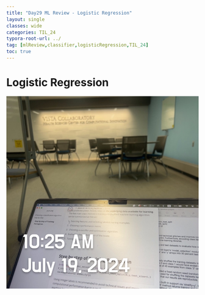 ```yaml
---
title: "Day29 ML Review - Logistic Regression"
layout: single
classes: wide
categories: TIL_24
typora-root-url: ../
tag: [mlReview,classifier,logisticRegression,TIL_24]
toc: true 
---
```


# Logistic Regression

![F4A511B2-08A5-4923-A4E5-8872215591F7_1_105_c](/images/2024-07-19-TIL24_Day29/F4A511B2-08A5-4923-A4E5-8872215591F7_1_105_c.jpeg)

<br><br>

